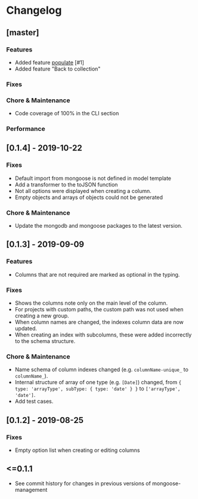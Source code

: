 # Changelog

## [master]

### Features

- Added feature [populate](https://mongoosejs.com/docs/populate.html) [#1]
- Added feature "Back to collection"

### Fixes

### Chore & Maintenance

- Code coverage of 100% in the CLI section

### Performance

## [0.1.4] - 2019-10-22

### Fixes

- Default import from mongoose is not defined in model template
- Add a transformer to the toJSON function
- Not all options were displayed when creating a column.
- Empty objects and arrays of objects could not be generated

### Chore & Maintenance

- Update the mongodb and mongoose packages to the latest version.

## [0.1.3] - 2019-09-09

### Features

- Columns that are not required are marked as optional in the typing.

### Fixes

- Shows the columns note only on the main level of the column.
- For projects with custom paths, the custom path was not used when creating a new group.
- When column names are changed, the indexes column data are now updated.
- When creating an index with subcolumns, these were added incorrectly to the schema structure.

### Chore & Maintenance

- Name schema of column indexes changed (e.g. `columnName-unique_` to `columnName_`).
- Internal structure of array of one type (e.g. `[Date]`) changed, from `{ type: 'arrayType', subType: { type: 'date' } }` to `['arrayType', 'date']`.
- Add test cases.

## [0.1.2] - 2019-08-25

### Fixes

- Empty option list when creating or editing columns

## <=0.1.1

- See commit history for changes in previous versions of mongoose-management
